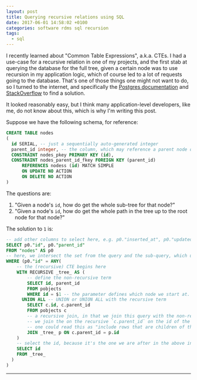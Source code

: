 ```yaml
---
layout: post
title: Querying recursive relations using SQL
date: 2017-06-01 14:58:02 +0100
categories: software rdms sql recursion
tags:
  - sql
---
```


I recently learned about "Common Table Expressions", a.k.a. CTEs. I had a use-case for a recursive relation in one of my projects, and the first stab at querying the database for the full tree, given a certain node was to use recursion in my application logic, which of course led to a lot of requests going to the database. That's one of those things one might not want to do, so I turned to the internet, and specifically the [Postgres documentation][pgdoc] and [StackOverflow][so-answer] to find a solution.

It looked reasonably easy, but I think many application-level developers, like me, do not know about this, which is why I'm writing this post.

Suppose we have the following schema, for reference:

```sql
CREATE TABLE nodes
(
  id SERIAL, -- just a sequentially auto-generated integer
  parent_id integer, -- the column, which may reference a parent node or not
  CONSTRAINT nodes_pkey PRIMARY KEY (id),
  CONSTRAINT nodes_parent_id_fkey FOREIGN KEY (parent_id)
      REFERENCES nodess (id) MATCH SIMPLE
      ON UPDATE NO ACTION 
      ON DELETE NO ACTION
)
```

The questions are:

1. "Given a node's `id`, how do get the whole sub-tree for that node?"
2. "Given a node's `id`, how do get the whole path in the tree up to the root node for that node?"

The solution to `1` is:

```sql
-- add other columns to select here, e.g. p0."inserted_at", p0."updated_at" 
SELECT p0."id", p0."parent_id" 
FROM "nodes" AS p0 
-- here, we intersect the set from the query and the sub-query, which uses a CTE
WHERE (p0."id" = ANY( 
    -- the (recursive) CTE begins here
    WITH RECURSIVE _tree_ AS (
        -- define the non-recursive term
        SELECT id, parent_id
        FROM pobjects
        WHERE id = $1 -- the parameter defines which node we start at.
      UNION ALL -- UNION or UNION ALL with the recursive term
        SELECT c.id, c.parent_id
        FROM pobjects c
        -- a recursive join, in that we join this query with the non-recursive one
        -- we join the on the recursive `c.parent_id` on the id of the current node
        -- one could read this as "include rows that are children of the current node"
        JOIN _tree_ p ON c.parent_id = p.id
    )
    -- select the id, because it's the one we are after in the above intersection
    SELECT id
    FROM _tree_
  )
)
```

---

[pgdoc]: https://www.postgresql.org/docs/9.6/static/queries-with.html
[so-answer]: https://stackoverflow.com/q/14659856
